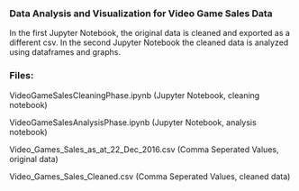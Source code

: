### Data Analysis and Visualization for Video Game Sales Data

In the first Jupyter Notebook, the original data is cleaned and exported as a different csv. In the second Jupyter Notebook the cleaned data is analyzed using dataframes and graphs.

### Files:
VideoGameSalesCleaningPhase.ipynb (Jupyter Notebook, cleaning notebook)

VideoGameSalesAnalysisPhase.ipynb (Jupyter Notebook, analysis notebook)

Video_Games_Sales_as_at_22_Dec_2016.csv (Comma Seperated Values, original data)

Video_Games_Sales_Cleaned.csv (Comma Seperated Values, cleaned data)
